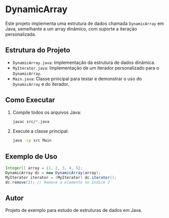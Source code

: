 # DynamicArray

Este projeto implementa uma estrutura de dados chamada `DynamicArray` em Java, semelhante a um array dinâmico, com suporte a iteração personalizada.

## Estrutura do Projeto
- `DynamicArray.java`: Implementação da estrutura de dados dinâmica.
- `MyIterator.java`: Implementação de um iterador personalizado para o `DynamicArray`.
- `Main.java`: Classe principal para testar e demonstrar o uso do `DynamicArray` e do iterador.

## Como Executar
1. Compile todos os arquivos Java:
   ```sh
   javac src/*.java
   ```
2. Execute a classe principal:
   ```sh
   java -cp src Main
   ```

## Exemplo de Uso
```java
Integer[] array = {1, 2, 3, 4, 5};
DynamicArray dc = new DynamicArray(array);
MyIterator iterator = (MyIterator) dc.iterator();
dc.remove(2); // Remove o elemento no índice 2
```

## Autor
Projeto de exemplo para estudo de estruturas de dados em Java.
